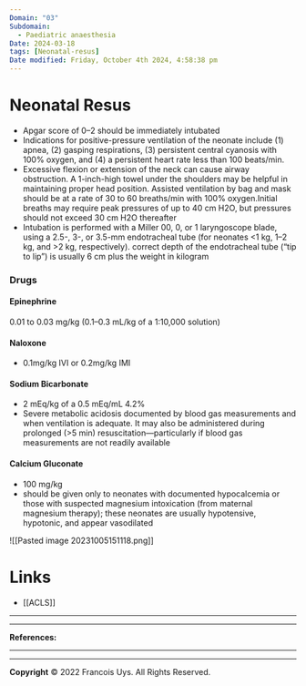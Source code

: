 ```yaml
---
Domain: "03"
Subdomain:
  - Paediatric anaesthesia
Date: 2024-03-18
tags: [Neonatal-resus]
Date modified: Friday, October 4th 2024, 4:58:38 pm
---
```


# Neonatal Resus

- Apgar score of 0–2 should be immediately intubated
- Indications for positive-pressure ventilation of the neonate include (1) apnea, (2) gasping respirations, (3) persistent central cyanosis with 100% oxygen, and (4) a persistent heart rate less than 100 beats/min.
- Excessive flexion or extension of the neck can cause airway obstruction. A 1-inch-high towel under the shoulders may be helpful in maintaining proper head position. Assisted ventilation by bag and mask should be at a rate of 30 to 60 breaths/min with 100% oxygen.Initial breaths may require peak pressures of up to 40 cm H2O, but pressures should not exceed 30 cm H2O thereafter
- Intubation is performed with a Miller 00, 0, or 1 laryngoscope blade, using a 2.5-, 3-, or 3.5-mm endotracheal tube (for neonates <1 kg, 1–2 kg, and >2 kg, respectively). correct depth of the endotracheal tube (“tip to lip”) is usually 6 cm plus the weight in kilogram
### Drugs
#### Epinephrine
 0.01 to 0.03 mg/kg (0.1–0.3 mL/kg of a 1:10,000 solution)
#### Naloxone
- 0.1mg/kg IVI or 0.2mg/kg IMI
#### Sodium Bicarbonate
- 2 mEq/kg of a 0.5 mEq/mL 4.2%
- Severe metabolic acidosis documented by blood gas measurements and when ventilation is adequate. It may also be administered during prolonged (>5 min) resuscitation—particularly if blood gas measurements are not readily available
#### Calcium Gluconate
- 100 mg/kg
- should be given only to neonates with documented hypocalcemia or those with suspected magnesium intoxication (from maternal magnesium therapy); these neonates are usually hypotensive, hypotonic, and appear vasodilated

![[Pasted image 20231005151118.png]]

# Links
- [[ACLS]]

---

---
**References:**

---------------------------------------------------------------------------------------------
---
**Copyright**
© 2022 Francois Uys. All Rights Reserved.